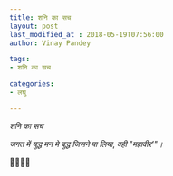 ```yaml
---
title: शनि का सच
layout: post
last_modified_at : 2018-05-19T07:56:00
author: Vinay Pandey

tags:
- शनि का सच

categories:
- लघु

---
```


*शनि का सच*

*जगत में युद्ध*
*मन मे बुद्ध*
*जिसने पा लिया*,
*वही "महावीर'"।*

🙏🌷🌷🙏
